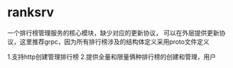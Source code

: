 # ranksrv
一个排行榜管理服务的核心模块，缺少对应的更新协议，
可以在外层提供更新协议，这里推荐grpc，因为所有排行榜涉及的结构体定义采用proto文件定义

1.支持http创建管理排行榜
2.提供全量和限量俩种排行榜的创建和管理，用户

